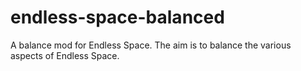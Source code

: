 endless-space-balanced
======================

A balance mod for Endless Space.  The aim is to balance the various aspects of Endless Space.